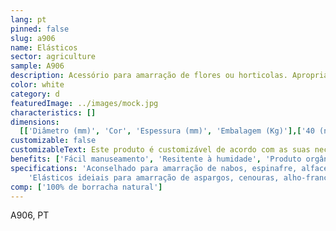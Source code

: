 ```yaml
---
lang: pt
pinned: false
slug: a906
name: Elásticos
sector: agriculture
sample: A906
description: Acessório para amarração de flores ou horticolas. Apropriados para contato com alimentos, são a solução ideal para amarrar os talos do produto e segurar suas folhas, garantindo assim a preservação da humidade e a manutenção de sua frescura. A agrupação do produto por meio do uso do elástico facilita a apresentação adequada para o consumidor final.
color: white
category: d
featuredImage: ../images/mock.jpg
characteristics: []
dimensions:
  [['Diâmetro (mm)', 'Cor', 'Espessura (mm)', 'Embalagem (Kg)'],['40 (nº60)', 'Verde', '1.8/1.5', '25'], ['50 (nº80)', 'Verde', '1.8/1.5', '25'], ['60 (nº100)', 'Verde', '1.8/1.5', '25']]
customizable: false
customizableText: Este produto é customizável de acordo com as suas necessidades. Contacte-nos para mais informações.
benefits: ['Fácil manuseamento', 'Resitente à humidade', 'Produto orgânico', ' Reutilizável'] 
specifications: 'Aconselhado para amarração de nabos, espinafre, alfaces, chicória e outras leguminosas.'
    'Elásticos ideiais para amarração de aspargos, cenouras, alho-francês, cebolinhas.'
comp: ['100% de borracha natural']
---
```


A906, PT
